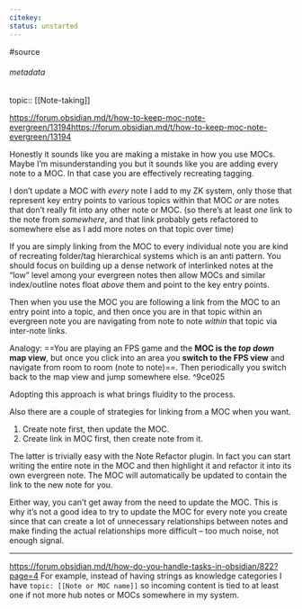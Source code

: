 ```yaml
---
citekey:
status: unstarted
---
```


#source

###### metadata

topic:: [[Note-taking]]

https://forum.obsidian.md/t/how-to-keep-moc-note-evergreen/13194https://forum.obsidian.md/t/how-to-keep-moc-note-evergreen/13194

Honestly it sounds like you are making a mistake in how you use MOCs. Maybe I’m misunderstanding you but it sounds like you are adding every note to a MOC. In that case you are effectively recreating tagging.

I don’t update a MOC with _every_ note I add to my ZK system, only those that represent key entry points to various topics within that MOC _or_ are notes that don’t really fit into any other note or MOC. (so there’s at least _one_ link to the note from _somewhere_, and that link probably gets refactored to somewhere else as I add more notes on that topic over time)

If you are simply linking from the MOC to every individual note you are kind of recreating folder/tag hierarchical systems which is an anti pattern. You should focus on building up a dense network of interlinked notes at the “low” level among your evergreen notes then allow MOCs and similar index/outline notes float _above_ them and point to the key entry points.

Then when you use the MOC you are following a link from the MOC to an entry point into a topic, and then once you are in that topic within an evergreen note you are navigating from note to note _within_ that topic via inter-note links.

Analogy: ==You are playing an FPS game and the **MOC is the _top down_ map view**, but once you click into an area you **switch to the FPS view** and navigate from room to room (note to note)==. Then periodically you switch back to the map view and jump somewhere else. ^9ce025

Adopting this approach is what brings fluidity to the process.

Also there are a couple of strategies for linking from a MOC when you want.

1.  Create note first, then update the MOC.
2.  Create link in MOC first, then create note from it.

The latter is trivially easy with the Note Refactor plugin. In fact you can start writing the entire note in the MOC and then highlight it and refactor it into its own evergreen note. The MOC will automatically be updated to contain the link to the new note for you.

Either way, you can’t get away from the need to update the MOC. This is why it’s not a good idea to try to update the MOC for every note you create since that can create a lot of unnecessary relationships between notes and make finding the actual relationships more difficult – too much noise, not enough signal.

---

https://forum.obsidian.md/t/how-do-you-handle-tasks-in-obsidian/822?page=4
For example, instead of having strings as knowledge categories I have `topic: [[Note or MOC name]]` so incoming content is tied to at least one if not more hub notes or MOCs somewhere in my system.
